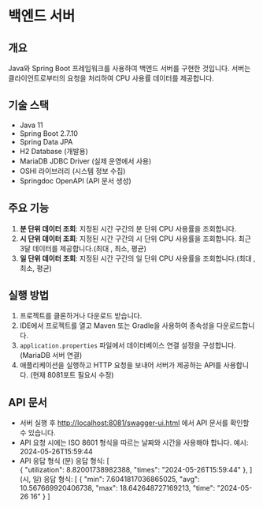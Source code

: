 # 백엔드 서버

## 개요
Java와 Spring Boot 프레임워크를 사용하여 백엔드 서버를 구현한 것입니다. 서버는 클라이언트로부터의 요청을 처리하여 CPU 사용률 데이터를 제공합니다.

## 기술 스택
- Java 11
- Spring Boot 2.7.10
- Spring Data JPA
- H2 Database (개발용)
- MariaDB JDBC Driver (실제 운영에서 사용)
- OSHI 라이브러리 (시스템 정보 수집)
- Springdoc OpenAPI (API 문서 생성)

## 주요 기능
1. **분 단위 데이터 조회**: 지정된 시간 구간의 분 단위 CPU 사용률을 조회합니다.
2. **시 단위 데이터 조회**: 지정된 시간 구간의 시 단위 CPU 사용률을 조회합니다. 최근 3달 데이터를 제공합니다.(최대 , 최소, 평균)
3. **일 단위 데이터 조회**: 지정된 시간 구간의 일 단위 CPU 사용률을 조회합니다.(최대 , 최소, 평균)

## 실행 방법
1. 프로젝트를 클론하거나 다운로드 받습니다.
2. IDE에서 프로젝트를 열고 Maven 또는 Gradle을 사용하여 종속성을 다운로드합니다.
3. `application.properties` 파일에서 데이터베이스 연결 설정을 구성합니다. (MariaDB 서버 연결)
4. 애플리케이션을 실행하고 HTTP 요청을 보내어 서버가 제공하는 API를 사용합니다. (현재 8081포트 필요시 수정)

## API 문서
- 서버 실행 후 [http://localhost:8081/swagger-ui.html](http://localhost:8081/swagger-ui.html) 에서 API 문서를 확인할 수 있습니다.
- API 요청 시에는 ISO 8601 형식을 따르는 날짜와 시간을 사용해야 합니다.
  예시: 2024-05-26T15:59:44
- API 응답 형식
(분)
응답 형식: [  
{
    "utilization": 8.82001738982388,
    "times": "2024-05-26T15:59:44"
  },
]
(시, 일)
응답 형식: [
  {
    "min": 7.6041817036865025,
    "avg": 10.567669920406738,
    "max": 18.642648727169213,
    "time": "2024-05-26 16"
  }
]
